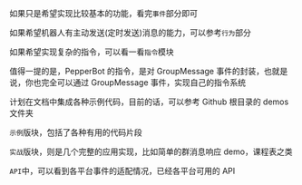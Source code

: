 如果只是希望实现比较基本的功能，看完`事件`部分即可

如果希望机器人有主动发送(定时发送)消息的能力，可以参考`行为`部分

如果希望实现复杂的指令，可以看一看`指令`模块

值得一提的是，PepperBot 的指令，是对 GroupMessage 事件的封装，也就是说，你也完全可以通过 GroupMessage 事件，实现自己的指令系统

计划在文档中集成各种示例代码，目前的话，可以参考 Github 根目录的 demos 文件夹

`示例`版块，包括了各种有用的代码片段

`实战`版块，则是几个完整的应用实现，比如简单的群消息响应 demo，课程表之类

`API`中，可以看到各平台事件的适配情况，已经各平台可用的 API

